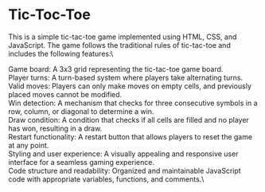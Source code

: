 # Tic-Toc-Toe
This is a simple tic-tac-toe game implemented using HTML, CSS, and JavaScript. The game follows the traditional rules of tic-tac-toe and includes the following features:\

Game board: A 3x3 grid representing the tic-tac-toe game board.\
Player turns: A turn-based system where players take alternating turns.\
Valid moves: Players can only make moves on empty cells, and previously placed moves cannot be modified.\
Win detection: A mechanism that checks for three consecutive symbols in a row, column, or diagonal to determine a win.\
Draw condition: A condition that checks if all cells are filled and no player has won, resulting in a draw.\
Restart functionality: A restart button that allows players to reset the game at any point.\
Styling and user experience: A visually appealing and responsive user interface for a seamless gaming experience.\
Code structure and readability: Organized and maintainable JavaScript code with appropriate variables, functions, and comments.\
